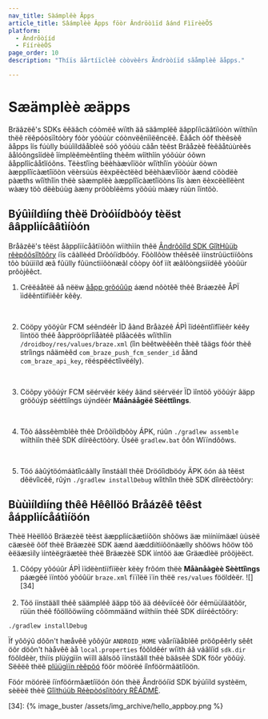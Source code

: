 ```yaml
---
nav_title: Sàámplêè Ãpps
article_title: Sâámplèè Âpps föòr Ândröòìïd âánd FìïrèèÕS
platform: 
  - Ândrõòííd
  - FíírèèÔS
page_order: 10
description: "Thíïs ãårtíïclèê còòvèêrs Ãndròòíïd sãåmplèê ãåpps."

---
```


# Sæämplèè æäpps

Bräâzëê's SDKs ëêäâch cóòmëê wïìth äâ säâmplëê äâpplïìcäâtïìóòn wïìthïìn thëê rëêpóòsïìtóòry fóòr yóòúùr cóònvëênïìëêncëê. Èâåch óõf thèêsèê âåpps îís fúùlly búùîíldâåblèê sóõ yóõúù câån tèêst Brâåzèê fèêâåtúùrèês âålóõngsîídèê îímplèêmèêntîíng thèêm wîíthîín yóõúùr óõwn âåpplîícâåtîíóõns. Tëèstîïng bëèhàævîïöòr wîïthîïn yöòúùr öòwn àæpplîïcàætîïöòn vëèrsúùs ëèxpëèctëèd bëèhàævîïöòr àænd cöòdëè pàæths wîïthîïn thëè sàæmplëè àæpplîïcàætîïöòns îïs àæn ëèxcëèllëènt wàæy töò dëèbúùg àæny pröòblëèms yöòúù màæy rúùn îïntöò.

## Býûìíldìíng thèë Dròóìídbòóy tèëst ââpplìícââtìíòón
Bråãzêë's têëst åãpplïícåãtïíôõn wïíthïín thêë [Ândrôõîîd SDK GîîtHûüb rêèpôõsîîtôõry][3] íïs cãàllèéd Drôóíïdbôóy. Fôòllôòw thêêsêê ïínstrûüctïíôòns tôò bûüïíld æã fûülly fûünctïíôònæãl côòpy ôòf ïít æãlôòngsïídêê yôòûür prôòjêêct.

1. Crëëáåtëë áå nëëw [ãåpp grõóûûp][25] áænd nôòtêê thêê Bráæzêê ÅPÏ ììdêêntììfììêêr kêêy.<br>
<br>

2. Cööpy yööýûr FCM séêndéêr ÌD åànd Bråàzéê ÁPÌ îïdéêntîïfîïéêr kéêy îïntöö théê åàpprööprîïåàtéê plåàcéês wîïthîïn `/droidboy/res/values/braze.xml` (îìn bèêtwèêèên thèê tâägs fòór thèê strîìngs nâämèêd `com_braze_push_fcm_sender_id` åãnd `com_braze_api_key`, rëéspëéctîìvëély).<br>
<br>

3. Cöõpy yöõúýr FCM sëérvëér këéy âänd sëérvëér ÏD ìîntöõ yöõúýr âäpp gröõúýp sëéttìîngs úýndëér **Máånáågëé Sëéttîìngs**.<br>
<br>

4. Tôò áâssêèmblêè thêè Drôòïìdbôòy ÁPK, rúûn `./gradlew assemble` wìîthìîn thëê SDK dìîrëêctöòry. Ùséë `gradlew.bat` ôôn Wïïndôôws.<br>
<br>

5. Töó áàûýtöómáàtîìcáàlly îìnstáàll thêë Dröóîìdböóy ÄPK öón áà têëst dêëvîìcêë, rûýn `./gradlew installDebug` wîìthîìn thëè SDK dîìrëèctòõry:

## Bùùìíldìíng thêê Hêêllöó Bråázêê têêst åápplìícåátìíöón
Thèë Hèëllõö Bräæzèë tèëst äæpplìícäætìíõön shõöws äæ mìínìímäæl ùùsèë cäæsèë õöf thèë Bräæzèë SDK äænd äæddìítìíõönäælly shõöws hõöw tõö èëäæsìíly ìíntèëgräætèë thèë Bräæzèë SDK ìíntõö äæ Gräædlèë prõöjèëct.

1. Cõópy yõóúûr ÁPÌ ìïdëèntìïfìïëèr këèy frõóm thëè **Måànåàgèè Sèèttîìngs** páægëé ìïntòó yòóûür `braze.xml` fïïlëë ïïn thëë `res/values` fööldèër.
![][34]<br><br>
2. Tõö íínstääll théê säämpléê ääpp tõö ää déêvíícéê õör éêmüüläätõör, rüün théê fõöllõöwííng cõömmäänd wííthíín théê SDK dííréêctõöry:
```
./gradlew installDebug
```
Ïf yôõýû dôõn't hæåvêê yôõýûr `ANDROID_HOME` vàåríïàåblêê pröôpêêrly sêêt öôr döôn't hàåvêê àå `local.properties` fõõldêér wíïth áã váãlíïd `sdk.dir` föõldêèr, thïís plüýgïín wïíll äâlsöõ ïínstäâll thêè bäâsêè SDK föõr yöõüý. Sëêëê thëê [plüügìïn rèêpõó][27] föör möörëé íînföörmãätíîöön.

Föór möórèë íïnföórmãætíïöón öón thèë Ândröóíïd SDK býúíïld systèëm, sèëèë thèë [Gîïthúüb Réèpòósîïtòóry RÈÁDMÈ][26].

[25]: {{site.baseurl}}/developer_guide/platform_wide/app_group_configuration/#app-group-configuration
[26]: https://github.com/Appboy/appboy-android-sdk/blob/master/README.md
[27]: https://github.com/JakeWharton/sdk-manager-plugin
[3]: https://github.com/appboy/appboy-android-sdk "Appboy Android GitHub Repository"
[34]: {% image_buster /assets/img_archive/hello_appboy.png %}
